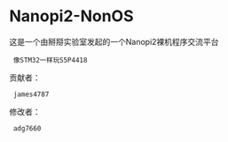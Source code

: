 # Nanopi2-NonOS
这是一个由掰搿实验室发起的一个Nanopi2裸机程序交流平台

     像STM32一样玩S5P4418
贡献者：
 
     james4787  

修改者：

     adg7660
    
